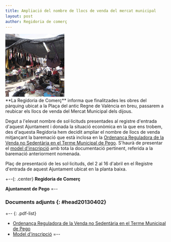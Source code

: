 ```yaml
---
title: Ampliació del nombre de llocs de venda del mercat municipal
layout: post
author: Regidoria de comerç
---
```

<div class="inline-image">
    <img src="/images/news/20130402_AmpliacioMercatMunicipal.jpg" alt="Ampliació Mercat Municipal">
</div>
**La Regidoria de Comerç** informa que finalitzades les obres del pàrquing ubicat a la Plaça del antic Regne de València en breu, passarem a reubicar els llocs de venda del Mercat Municipal dels dijous.

Degut a l'elevat nombre de sol·licituds presentades al registre d'entrada d'aquest Ajuntament i donada la situació econòmica en la que ens trobem, des d'aquesta Regidoria hem decidit ampliar el nombre de llocs de venda mitjançant la baremació que està inclosa en la [Ordenança Reguladora de la Venda no Sedentària en el Terme Municipal de Pego](/pdf/news/20130402_OrdenancaVendaNoSedentaria.pdf). S'haurà de presentar el [model d'inscripció](/pdf/news/20130402_ModelDInscripcio.pdf) amb tota la documentació pertinent, referida a la baremació anteriorment nomenada.

Plaç de presentació de les sol·licituds, del 2 al 16 d'abril en el Registre d'entrada de aquest Ajuntament ubicat en la planta baixa.

+--{: .center}
**Regidoria de Comerç**

**Ajuntament de Pego**
=--

### Documents adjunts {: #head20130402}
+-- {: .pdf-list}
* [Ordenança Reguladora de la Venda no Sedentària en el Terme Municipal de Pego](/pdf/news/20130402_OrdenancaVendaNoSedentaria.pdf)
* [Model d'inscripció](/pdf/news/20130402_ModelDInscripcio.pdf)
=--